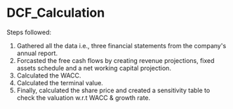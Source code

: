# DCF_Calculation
Steps followed:
1. Gathered all the data i.e., three financial statements from the company's annual report.
2. Forcasted the free cash flows by creating revenue projections, fixed assets schedule and a net working capital projection.
3. Calculated the WACC.
4. Calculated the terminal value.
5. Finally, calculated the share price and created a sensitivity table to check the valuation w.r.t WACC & growth rate.

